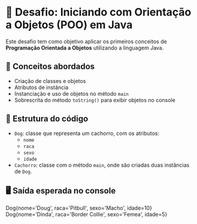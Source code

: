 # 🐶 Desafio: Iniciando com Orientação a Objetos (POO) em Java

Este desafio tem como objetivo aplicar os primeiros conceitos de **Programação Orientada a Objetos** utilizando a linguagem Java.

## 🧠 Conceitos abordados

- Criação de classes e objetos
- Atributos de instância
- Instanciação e uso de objetos no método `main`
- Sobrescrita do método `toString()` para exibir objetos no console

## 📄 Estrutura do código

- `Dog`: classe que representa um cachorro, com os atributos:
  - `nome`
  - `raca`
  - `sexo`
  - `idade`
- `Cachorro`: classe com o método `main`, onde são criadas duas instâncias de `Dog`.

## 🖥️ Saída esperada no console

Dog{nome='Doug', raca='Pitbull', sexo='Macho', idade=10} Dog{nome='Dinda', raca='Border Collie', sexo='Femea', idade=5}
